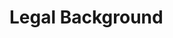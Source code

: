 # Legal Background

<!--
* GDPR
    * "Processing" of "personal data"
    * Territorial scope
    * Legal basis for processing
    * Consent for tracking
* ePD/TTDSG
* Schrems II
-->
